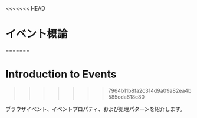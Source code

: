 <<<<<<< HEAD
# イベント概論
=======
# Introduction to Events
>>>>>>> 7964b11b8fa2c314d9a09a82ea4b585cda618c80

ブラウザイベント、イベントプロパティ、および処理パターンを紹介します。
